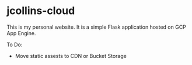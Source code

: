 # jcollins-cloud

This is my personal website. It is a simple Flask application hosted on GCP App Engine.

To Do:
- Move static assests to CDN or Bucket Storage
